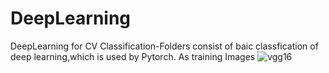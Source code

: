 # DeepLearning
DeepLearning for CV
Classification-Folders consist of baic classfication of deep learning,which is used by Pytorch.
As training Images ![vgg16](https://github.com/xiaozw1994/DeepLearning/tree/master/classification/vgg16.png)

